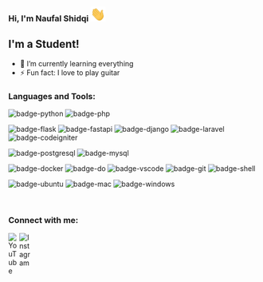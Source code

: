 ### Hi, I'm Naufal Shidqi <img src="https://raw.githubusercontent.com/ABSphreak/ABSphreak/master/gifs/Hi.gif" width="30px">

<!-- <img src="https://github-readme-stats.vercel.app/api?username=echobots&show_icons=true&hide_border=true" /> -->

## I'm a Student!

- 🌱 I’m currently learning everything
- ⚡ Fun fact: I love to play guitar

### Languages and Tools:

![badge-python](https://img.shields.io/badge/python-f6c819?style=for-the-badge&logo=python&logoColor=white&labelColor=21223e)
![badge-php](https://img.shields.io/badge/php-f6c819?style=for-the-badge&logo=php&logoColor=white&labelColor=21223e)

![badge-flask](https://img.shields.io/badge/flask-f6c819?style=for-the-badge&logo=flask&logoColor=white&labelColor=21223e)
![badge-fastapi](https://img.shields.io/badge/fastapi-f6c819?style=for-the-badge&logo=fastapi&logoColor=white&labelColor=21223e)
![badge-django](https://img.shields.io/badge/django-f6c819?style=for-the-badge&logo=django&logoColor=white&labelColor=21223e)
![badge-laravel](https://img.shields.io/badge/laravel-f6c819?style=for-the-badge&logo=laravel&logoColor=white&labelColor=21223e)
![badge-codeigniter](https://img.shields.io/badge/codeigniter-f6c819?style=for-the-badge&logo=codeigniter&logoColor=white&labelColor=21223e)

![badge-postgresql](https://img.shields.io/badge/postgresql-f6c819?style=for-the-badge&logo=postgresql&logoColor=white&labelColor=21223e)
![badge-mysql](https://img.shields.io/badge/mysql-f6c819?style=for-the-badge&logo=mysql&logoColor=white&labelColor=21223e)

![badge-docker](https://img.shields.io/badge/docker-f6c819?style=for-the-badge&logo=docker&logoColor=white&labelColor=21223e)
![badge-do](https://img.shields.io/badge/digitalocean-f6c819?style=for-the-badge&logo=digitalocean&logoColor=white&labelColor=21223e)
![badge-vscode](https://img.shields.io/badge/vscode-f6c819?style=for-the-badge&logo=visual-studio-code&logoColor=white&labelColor=21223e)
![badge-git](https://img.shields.io/badge/git-f6c819?style=for-the-badge&logo=git&logoColor=white&labelColor=21223e)
![badge-shell](https://img.shields.io/badge/zsh-f6c819?style=for-the-badge&logo=gnu-bash&logoColor=white&labelColor=21223e)

![badge-ubuntu](https://img.shields.io/badge/ubuntu-f6c819?style=for-the-badge&logo=ubuntu&logoColor=white&labelColor=21223e)
![badge-mac](https://img.shields.io/badge/mac-f6c819?style=for-the-badge&logo=apple&logoColor=white&labelColor=21223e)
![badge-windows](https://img.shields.io/badge/windows-f6c819?style=for-the-badge&logo=windows&logoColor=white&labelColor=21223e)

<br />

### Connect with me:

[<img align="left" alt="YouTube" width="22px" src="https://cdn.jsdelivr.net/npm/simple-icons@v3/icons/youtube.svg" />][youtube]
[<img align="left" alt="Instagram" width="22px" src="https://cdn.jsdelivr.net/npm/simple-icons@v3/icons/instagram.svg" />][instagram]

<br />
<br />

<!-- ---

## &#x1f4c8; My GitHub Stats

<img align="left" src="https://github-readme-stats.vercel.app/api/top-langs/?username=echobots&show_icons=true&hide_border=true&hide=html,css,javascript,shell" /> -->

[youtube]: https://youtube.com/echobots
[instagram]: https://instagram.com/andbukanad

